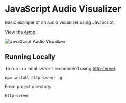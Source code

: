 # JavaScript Audio Visualizer

Basic example of an audio visualizer using JavaScript.

View the [demo](https://sebsowter.github.io/audio-visualizer).

![JavaScript Audio Visualizer](https://sebsowter.github.io/audio-visualizer/audio_visualizer.gif "JavaScript Audio Visualizer")

## Running Locally

To run in a local server I recommend using [http-server](https://www.npmjs.com/package/http-server).

```
npm install http-server -g
```

From project directory:

```
http-server
```